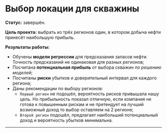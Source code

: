 # Выбор локации для скважины

**Статус:** завершён.

**Цель проекта:** выбрать из трёх регионов один, в котором добыча нефти принесёт наибольшую прибыль.

**Результаты работы:**
   - Обучены **модели регрессии** для предсказания запасов нефти. Точность предсказаний не одинаковая для разных регионов;
   - Посчитана **потенциальная прибыль** от выбора скважин *по решению моделей*;
   - Посчитаны **риски** убытков и доверительный интервал для каждого региона;
   - Даны рекомендации по выбору регионов:
       - `Первый регион` не подошёл, вероятность рисков привышала нашу цель. Но прибыльность показал отличную, если компания не готова к повышенным рискам и не претендует на лучший возможный доход то выбор оставляем на 2 регионе;
       - `Второй регион` подошёл, предлагает наибольший потенциальный доход и вероятность убытков минимальна.

---
